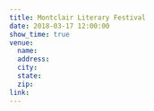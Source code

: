 ```yaml
---
title: Montclair Literary Festival
date: 2018-03-17 12:00:00
show_time: true
venue:
  name:
  address:
  city:
  state:
  zip:
link:
---
```



